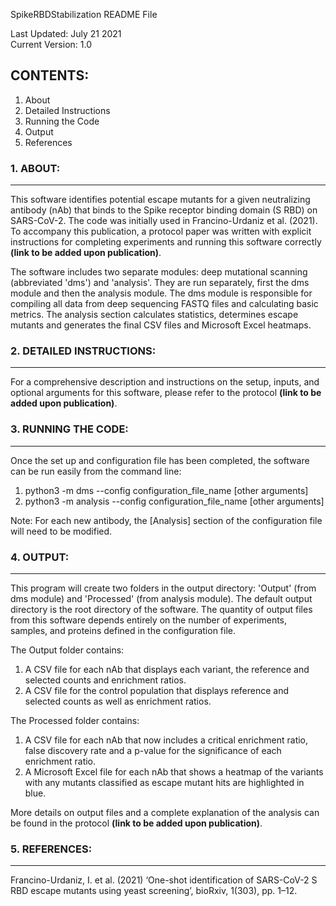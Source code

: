SpikeRBDStabilization README File

Last Updated: July 21 2021\
Current Version: 1.0

## CONTENTS: ##
1. About
2. Detailed Instructions
3. Running the Code
4. Output
5. References


### 1. ABOUT: ###
- - - -
This software identifies potential escape mutants for a given neutralizing antibody (nAb) that binds to the Spike receptor binding domain (S RBD) on SARS-CoV-2. The code was initially used in Francino-Urdaniz et al. (2021). To accompany this publication, a protocol paper was written with explicit instructions for completing experiments and running this software correctly **(link to be added upon publication)**.

The software includes two separate modules: deep mutational scanning (abbreviated 'dms') and 'analysis'. They are run separately, first the dms module and then the analysis module. The dms module is responsible for compiling all data from deep sequencing FASTQ files and calculating basic metrics. The analysis section calculates statistics, determines escape mutants and generates the final CSV files and Microsoft Excel heatmaps.


### 2. DETAILED INSTRUCTIONS: ###
- - - -
For a comprehensive description and instructions on the setup, inputs, and optional arguments for this software, please refer to the protocol **(link to be added upon publication)**.


### 3. RUNNING THE CODE: ###
- - - -
Once the set up and configuration file has been completed, the software can be run easily from the command line:
1. python3 -m dms --config configuration_file_name [other arguments]
2. python3 -m analysis --config configuration_file_name [other arguments]

Note: For each new antibody, the [Analysis] section of the configuration file will need to be modified.


### 4. OUTPUT: ###
- - - -
This program will create two folders in the output directory: 'Output' (from dms module) and 'Processed' (from analysis module). The default output directory is the root directory of the software. The quantity of output files from this software depends entirely on the number of experiments, samples, and proteins defined in the configuration file.

The Output folder contains:
1. A CSV file for each nAb that displays each variant, the reference and selected counts and enrichment ratios.
2. A CSV file for the control population that displays reference and selected counts as well as enrichment ratios.

The Processed folder contains:
1. A CSV file for each nAb that now includes a critical enrichment ratio, false discovery rate and a p-value for the significance of each enrichment ratio.
2. A Microsoft Excel file for each nAb that shows a heatmap of the variants with any mutants classified as escape mutant hits are highlighted in blue.

More details on output files and a complete explanation of the analysis can be found in the protocol **(link to be added upon publication)**.


### 5. REFERENCES: ###
- - - -
Francino-Urdaniz, I. et al. (2021) ‘One-shot identification of SARS-CoV-2 S RBD escape mutants using yeast screening’, bioRxiv, 1(303), pp. 1–12.
